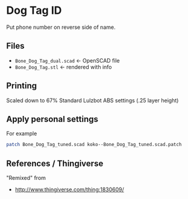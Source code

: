 
# Dog Tag ID

Put phone number on reverse side of name.

## Files

 - `Bone_Dog_Tag_dual.scad` <- OpenSCAD file
 - `Bone_Dog_Tag.stl` <- rendered with info

## Printing

Scaled down to 67%
Standard Lulzbot ABS settings (.25 layer height)


## Apply personal settings

For example

```bash
patch Bone_Dog_Tag_tuned.scad koko--Bone_Dog_Tag_tuned.scad.patch
```



## References / Thingiverse


"Remixed" from

 - http://www.thingiverse.com/thing:1830609/
